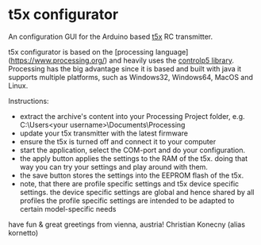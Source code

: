 t5x configurator
================

An configuration GUI for the Arduino based [t5x](https://github.com/ckonecny/t5x) RC transmitter.

t5x configurator is based on the [processing language] (https://www.processing.org/) and heavily uses the [controlp5 library](http://www.sojamo.de/libraries/controlP5/).
Processing has the big advantage since it is based and built with java it supports multiple platforms, such as Windows32, Windows64, MacOS and Linux.

Instructions: 
- extract the archive's content into your Processing Project folder, e.g. C:\Users\<your username>\Documents\Processing 
- update your t5x transmitter with the latest firmware
- ensure the t5x is turned off and connect it to your computer
- start the application, select the COM-port and do your configuration.
- the apply button applies the settings to the RAM of the t5x. doing that way you can try your settings and play around with them.
- the save button stores the settings into the EEPROM flash of the t5x.
- note, that there are profile specific settings and t5x device specific settings.
  the device specific settings are global and hence shared by all profiles
  the profile specific settings are intended to be adapted to certain model-specific needs


have fun & great greetings from vienna, austria!
Christian Konecny (alias kornetto)


